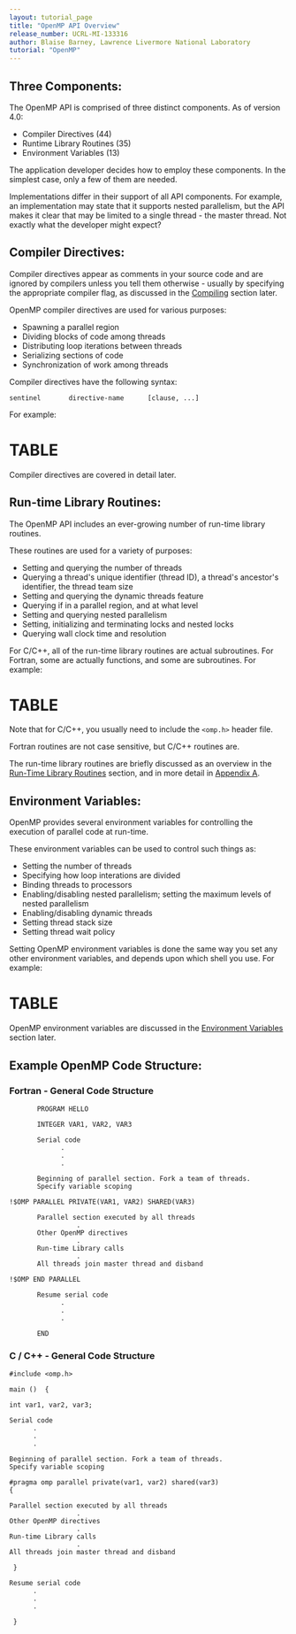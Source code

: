 ```yaml
---
layout: tutorial_page
title: "OpenMP API Overview"
release_number: UCRL-MI-133316
author: Blaise Barney, Lawrence Livermore National Laboratory
tutorial: "OpenMP"
---
```


## Three Components:

The OpenMP API is comprised of three distinct components. As of version 4.0:
* Compiler Directives (44)
* Runtime Library Routines (35)
* Environment Variables (13) 

The application developer decides how to employ these components. In the simplest case, only a few of them are needed.

Implementations differ in their support of all API components. For example, an implementation may state that it supports nested parallelism, but the API makes it clear that may be limited to a single thread - the master thread. Not exactly what the developer might expect? 

## Compiler Directives:

Compiler directives appear as comments in your source code and are ignored by compilers unless you tell them otherwise - usually by specifying the appropriate compiler flag, as discussed in the [Compiling](compiling.md) section later.

OpenMP compiler directives are used for various purposes:
* Spawning a parallel region
* Dividing blocks of code among threads
* Distributing loop iterations between threads
* Serializing sections of code
* Synchronization of work among threads 

Compiler directives have the following syntax:

`sentinel       directive-name      [clause, ...]`

For example:

# TABLE

Compiler directives are covered in detail later. 

## Run-time Library Routines:

The OpenMP API includes an ever-growing number of run-time library routines.

These routines are used for a variety of purposes:
* Setting and querying the number of threads
* Querying a thread's unique identifier (thread ID), a thread's ancestor's identifier, the thread team size
* Setting and querying the dynamic threads feature
* Querying if in a parallel region, and at what level
* Setting and querying nested parallelism
* Setting, initializing and terminating locks and nested locks
* Querying wall clock time and resolution 

For C/C++, all of the run-time library routines are actual subroutines. For Fortran, some are actually functions, and some are subroutines. For example:

# TABLE

Note that for C/C++, you usually need to include the `<omp.h>` header file.

Fortran routines are not case sensitive, but C/C++ routines are.

The run-time library routines are briefly discussed as an overview in the [Run-Time Library Routines](run-time-routines) section, and in more detail in [Appendix A](appendix-a). 

## Environment Variables:

OpenMP provides several environment variables for controlling the execution of parallel code at run-time.

These environment variables can be used to control such things as:
* Setting the number of threads
* Specifying how loop interations are divided
* Binding threads to processors
* Enabling/disabling nested parallelism; setting the maximum levels of nested parallelism
* Enabling/disabling dynamic threads
* Setting thread stack size
* Setting thread wait policy 

Setting OpenMP environment variables is done the same way you set any other environment variables, and depends upon which shell you use. For example:

# TABLE

OpenMP environment variables are discussed in the [Environment Variables](env_vars) section later. 

## Example OpenMP Code Structure:

### Fortran - General Code Structure

```
       PROGRAM HELLO

       INTEGER VAR1, VAR2, VAR3

       Serial code 
             .
             .
             .

       Beginning of parallel section. Fork a team of threads. 
       Specify variable scoping 

!$OMP PARALLEL PRIVATE(VAR1, VAR2) SHARED(VAR3)

       Parallel section executed by all threads 
                 .
       Other OpenMP directives
                 .
       Run-time Library calls
                 .
       All threads join master thread and disband 

!$OMP END PARALLEL

       Resume serial code 
             .
             .
             .

       END
```

### C / C++ - General Code Structure

```
#include <omp.h>

main ()  {

int var1, var2, var3;

Serial code 
      .
      .
      .

Beginning of parallel section. Fork a team of threads.
Specify variable scoping 

#pragma omp parallel private(var1, var2) shared(var3)
{

Parallel section executed by all threads 
                 .
Other OpenMP directives
                 .
Run-time Library calls
                 .
All threads join master thread and disband 

 }  

Resume serial code 
      .
      .
      .

 }
```